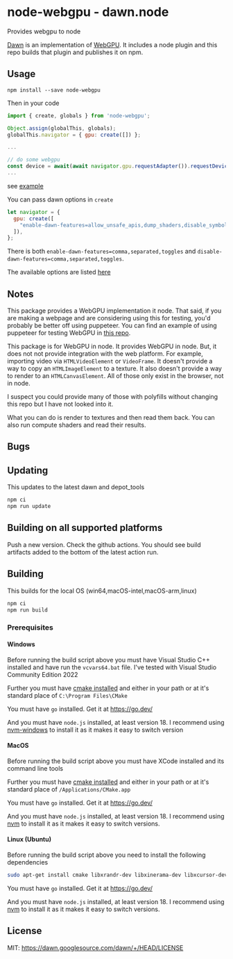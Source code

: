 # node-webgpu - dawn.node

Provides webgpu to node

[Dawn](https://dawn.googlesource.com/dawn) is an implementation of [WebGPU](https://gpuweb.github.io/gpuweb/).
It includes a node plugin and this repo builds that plugin and publishes
it on npm.

## Usage

```
npm install --save node-webgpu
```

Then in your code

```js
import { create, globals } from 'node-webgpu';

Object.assign(globalThis, globals);
globalThis.navigator = { gpu: create([]) };

...

// do some webgpu
const device = await(await navigator.gpu.requestAdapter()).requestDevice();
...
```

see [example](https://github.com/greggman/node-webgpu/tree/main/example)

You can pass dawn options in `create`

```js
let navigator = {
  gpu: create([
    "enable-dawn-features=allow_unsafe_apis,dump_shaders,disable_symbol_renaming",
  ]),
};
```

There is both `enable-dawn-features=comma,separated,toggles` and `disable-dawn-features=comma,separated,toggles`.

The available options are listed [here](https://dawn.googlesource.com/dawn/+/refs/heads/chromium-gpu-experimental/src/dawn_native/Toggles.cpp)

## Notes

This package provides a WebGPU implementation it node. That said, if you are making a webpage
and are considering using this for testing, you'd probably be better off using puppeteer. You can
find an example of using puppeteer for testing WebGPU in [this repo](https://github.com/greggman/webgpu-debug-helper).

This package is for WebGPU in node. It provides WebGPU in node. But, it does not not provide integration
with the web platform. For example, importing video via `HTMLVideoElement` or `VideoFrame`. It doesn't
provide a way to copy an `HTMLImageElement` to a texture. It also doesn't provide a way to render to an
`HTMLCanvasElement`. All of those only exist in the browser, not in node.

I suspect you could provide many of those with polyfills without changing this repo but I have not
looked into it.

What you can do is render to textures and then read them back. You can also run compute shaders
and read their results.

## Bugs

## Updating

This updates to the latest dawn and depot_tools

```sh
npm ci
npm run update
```

## Building on all supported platforms

Push a new version. Check the github actions. You should see build artifacts
added to the bottom of the latest action run. 

## Building

This builds for the local OS (win64,macOS-intel,macOS-arm,linux)

```sh
npm ci
npm run build
```

### Prerequisites

#### Windows

Before running the build script above you must have
Visual Studio C++ installed and have run the `vcvars64.bat` file.
I've tested with Visual Studio Community Edition 2022

Further you must have [cmake installed](https://cmake.org/download/)
and either in your path or at it's standard place of `C:\Program Files\CMake`

You must have `go` installed. Get it at https://go.dev/

And you must have `node.js` installed, at least version 18. 
I recommend using [nvm-windows](https://github.com/coreybutler/nvm-windows) to install it
as it makes it easy to switch version

#### MacOS

Before running the build script above you must have
XCode installed and its command line tools

Further you must have [cmake installed](https://cmake.org/download/)
and either in your path or at it's standard place of `/Applications/CMake.app`

You must have `go` installed. Get it at https://go.dev/

And you must have `node.js` installed, at least version 18. 
I recommend using [nvm](https://github.com/nvm-sh/nvm) to install it
as it makes it easy to switch versions.

#### Linux (Ubuntu)

Before running the build script above you need to install
the following dependencies

```sh
sudo apt-get install cmake libxrandr-dev libxinerama-dev libxcursor-dev mesa-common-dev libx11-xcb-dev pkg-config nodejs npm
```

You must have `go` installed. Get it at https://go.dev/

And you must have `node.js` installed, at least version 18. 
I recommend using [nvm](https://github.com/nvm-sh/nvm) to install it
as it makes it easy to switch versions.

## License

MIT: https://dawn.googlesource.com/dawn/+/HEAD/LICENSE
